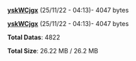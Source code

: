 [**yskWCjgx**](/data/yskWCjgx.txt) (25/11/22 - 04:13)- 4047 bytes

[**yskWCjgx**](/data/yskWCjgx.txt) (25/11/22 - 04:13)- 4047 bytes

**Total Datas**: 4822

**Total Size**: 26.22 MB / 26.2 MB